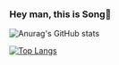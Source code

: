 ### Hey man, this is Song👋

![Anurag's GitHub stats](https://github-readme-stats.vercel.app/api?username=XscapeCn&show_icons=true)

[![Top Langs](https://github-readme-stats.vercel.app/api/top-langs/?username=XscapeCn)](https://github.com/anuraghazra/github-readme-stats)

<!--
**XscapeCn/XscapeCn** is a ✨ _special_ ✨ repository because its `README.md` (this file) appears on your GitHub profile.

Here are some ideas to get you started:

- 🔭 I’m currently working on ...
- 🌱 I’m currently learning ...
- 👯 I’m looking to collaborate on ...
- 🤔 I’m looking for help with ...
- 💬 Ask me about ...
- 📫 How to reach me: ...
- 😄 Pronouns: ...
- ⚡ Fun fact: ...
-->
